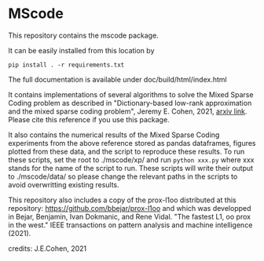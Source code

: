 # MScode

This repository contains the mscode package.

It can be easily installed from this location by
```
pip install . -r requirements.txt
```

The full documentation is available under doc/build/html/index.html

It contains implementations of several algorithms to solve the Mixed Sparse Coding problem as described in "Dictionary-based low-rank approximation and the mixed sparse coding problem", Jeremy E. Cohen, 2021, [arxiv link](https://arxiv.org/abs/2111.12399). Please cite this reference if you use this package.

It also contains the numerical results of the Mixed Sparse Coding experiments from the above reference stored as pandas dataframes, figures plotted from these data, and the script to reproduce these results. To run these scripts, set the root to ./mscode/xp/ and run
`python xxx.py`
where xxx stands for the name of the script to run. These scripts will write their output to ./mscode/data/ so please change the relevant paths in the scripts to avoid overwritting existing results.

This repository also includes a copy of the prox-l1oo distributed at this repository:
https://github.com/bbejar/prox-l1oo
and which was developped in Bejar, Benjamin, Ivan Dokmanic, and Rene Vidal. "The fastest L1, oo prox in the west." IEEE transactions on pattern analysis and machine intelligence (2021).

credits: J.E.Cohen, 2021
